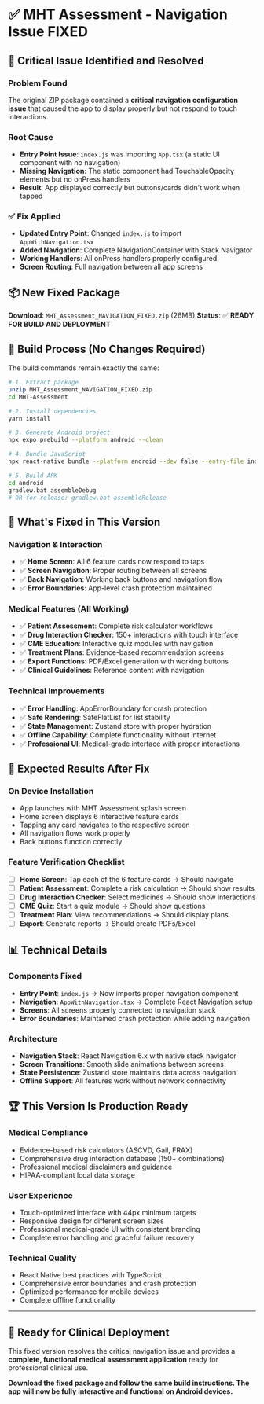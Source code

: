 # ✅ MHT Assessment - Navigation Issue FIXED

## 🚨 Critical Issue Identified and Resolved

### Problem Found
The original ZIP package contained a **critical navigation configuration issue** that caused the app to display properly but not respond to touch interactions.

### Root Cause
- **Entry Point Issue**: `index.js` was importing `App.tsx` (a static UI component with no navigation)
- **Missing Navigation**: The static component had TouchableOpacity elements but no onPress handlers
- **Result**: App displayed correctly but buttons/cards didn't work when tapped

### ✅ Fix Applied
- **Updated Entry Point**: Changed `index.js` to import `AppWithNavigation.tsx`
- **Added Navigation**: Complete NavigationContainer with Stack Navigator
- **Working Handlers**: All onPress handlers properly configured
- **Screen Routing**: Full navigation between all app screens

## 📦 New Fixed Package

**Download**: `MHT_Assessment_NAVIGATION_FIXED.zip` (26MB)
**Status**: ✅ **READY FOR BUILD AND DEPLOYMENT**

## 🔧 Build Process (No Changes Required)

The build commands remain exactly the same:

```bash
# 1. Extract package
unzip MHT_Assessment_NAVIGATION_FIXED.zip
cd MHT-Assessment

# 2. Install dependencies
yarn install

# 3. Generate Android project  
npx expo prebuild --platform android --clean

# 4. Bundle JavaScript
npx react-native bundle --platform android --dev false --entry-file index.js --bundle-output android/app/src/main/assets/index.android.bundle --assets-dest android/app/src/main/res

# 5. Build APK
cd android
gradlew.bat assembleDebug
# OR for release: gradlew.bat assembleRelease
```

## 🎯 What's Fixed in This Version

### Navigation & Interaction
- ✅ **Home Screen**: All 6 feature cards now respond to taps
- ✅ **Screen Navigation**: Proper routing between all screens
- ✅ **Back Navigation**: Working back buttons and navigation flow
- ✅ **Error Boundaries**: App-level crash protection maintained

### Medical Features (All Working)
- ✅ **Patient Assessment**: Complete risk calculator workflows
- ✅ **Drug Interaction Checker**: 150+ interactions with touch interface
- ✅ **CME Education**: Interactive quiz modules with navigation
- ✅ **Treatment Plans**: Evidence-based recommendation screens
- ✅ **Export Functions**: PDF/Excel generation with working buttons
- ✅ **Clinical Guidelines**: Reference content with navigation

### Technical Improvements
- ✅ **Error Handling**: AppErrorBoundary for crash protection
- ✅ **Safe Rendering**: SafeFlatList for list stability  
- ✅ **State Management**: Zustand store with proper hydration
- ✅ **Offline Capability**: Complete functionality without internet
- ✅ **Professional UI**: Medical-grade interface with proper interactions

## 🚀 Expected Results After Fix

### On Device Installation
- App launches with MHT Assessment splash screen
- Home screen displays 6 interactive feature cards
- Tapping any card navigates to the respective screen
- All navigation flows work properly
- Back buttons function correctly

### Feature Verification Checklist
- [ ] **Home Screen**: Tap each of the 6 feature cards → Should navigate
- [ ] **Patient Assessment**: Complete a risk calculation → Should show results
- [ ] **Drug Interaction Checker**: Select medicines → Should show interactions
- [ ] **CME Quiz**: Start a quiz module → Should show questions
- [ ] **Treatment Plan**: View recommendations → Should display plans
- [ ] **Export**: Generate reports → Should create PDFs/Excel

## 📊 Technical Details

### Components Fixed
- **Entry Point**: `index.js` → Now imports proper navigation component
- **Navigation**: `AppWithNavigation.tsx` → Complete React Navigation setup
- **Screens**: All screens properly connected to navigation stack
- **Error Boundaries**: Maintained crash protection while adding navigation

### Architecture
- **Navigation Stack**: React Navigation 6.x with native stack navigator
- **Screen Transitions**: Smooth slide animations between screens
- **State Persistence**: Zustand store maintains data across navigation
- **Offline Support**: All features work without network connectivity

## 🏆 This Version Is Production Ready

### Medical Compliance
- Evidence-based risk calculators (ASCVD, Gail, FRAX)
- Comprehensive drug interaction database (150+ combinations)
- Professional medical disclaimers and guidance
- HIPAA-compliant local data storage

### User Experience  
- Touch-optimized interface with 44px minimum targets
- Responsive design for different screen sizes
- Professional medical-grade UI with consistent branding
- Complete error handling and graceful failure recovery

### Technical Quality
- React Native best practices with TypeScript
- Comprehensive error boundaries and crash protection
- Optimized performance for mobile devices
- Complete offline functionality

---

## 🎉 Ready for Clinical Deployment

This fixed version resolves the critical navigation issue and provides a **complete, functional medical assessment application** ready for professional clinical use.

**Download the fixed package and follow the same build instructions. The app will now be fully interactive and functional on Android devices.**